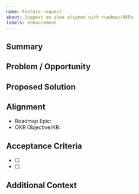 ```yaml
---
name: Feature request
about: Suggest an idea aligned with roadmap/OKRs
labels: enhancement
---
```


## Summary

## Problem / Opportunity

## Proposed Solution

## Alignment
- Roadmap Epic:
- OKR Objective/KR:

## Acceptance Criteria
- [ ] 
- [ ] 

## Additional Context
